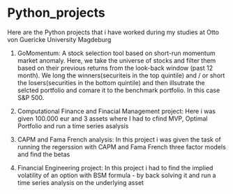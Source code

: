 # Python_projects
Here are the Python projects that i have worked during my studies at Otto von Guericke University Magdeburg

1. GoMomentum: A stock selection tool based on short-run momentum market anomaly. Here, we take the universe of stocks and filter them based on their previous 
   returns from the look-back window (past 12 month). We long the winners(securiteis in the top quintile) and / or short the losers(securities in the bottom quintile)
   and then illsutrate the selcted portfolio and comare it to the benchmark portfolio. In this case S&P 500. 
   
2. Computational Finance and Finacial Management project: Here i was given 100.000 eur and 3 assets where I had to cfind MVP, Optimal Portfolio and run a time series asalysis

3. CAPM and Fama French analysis: In this project i was given the task of running the regerssion with CAPM and Fama French three factor models and find the betas

4. Financial Engineering project: In this project i had to find the implied volatility of an option with BSM formula - by back solving it and run a time series analysis
   on the underlying asset
